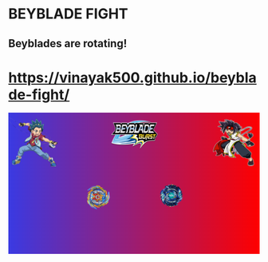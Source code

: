 # BEYBLADE FIGHT
## Beyblades are rotating!
# https://vinayak500.github.io/beyblade-fight/
![image 1](project_images/beyblade.png)
